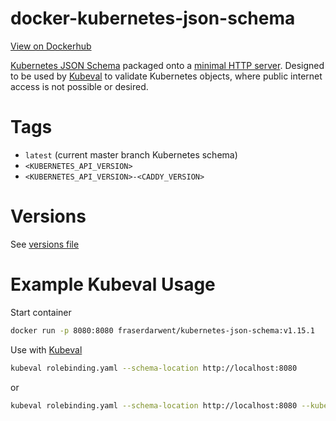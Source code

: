 # docker-kubernetes-json-schema
[View on Dockerhub](https://hub.docker.com/repository/docker/fraserdarwent/kubernetes-json-schema)

[Kubernetes JSON Schema](https://github.com/instrumenta/kubernetes-json-schema) packaged onto a [minimal HTTP server](https://github.com/fraserdarwent/docker-caddy). Designed to be used by [Kubeval](https://github.com/instrumenta/kubeval) to validate Kubernetes objects, where public internet access is not possible or desired.

# Tags
- `latest` (current master branch Kubernetes schema)
- `<KUBERNETES_API_VERSION>`
- `<KUBERNETES_API_VERSION>-<CADDY_VERSION>`

# Versions
See [versions file](https://github.com/fraserdarwent/docker-kubernetes-json-schema/blob/master/versions.txt)

# Example Kubeval Usage
Start container
```bash
docker run -p 8080:8080 fraserdarwent/kubernetes-json-schema:v1.15.1
```
Use with [Kubeval](https://github.com/instrumenta/kubeval)
```bash
kubeval rolebinding.yaml --schema-location http://localhost:8080
```
or
```bash
kubeval rolebinding.yaml --schema-location http://localhost:8080 --kubernetes-version 1.15.1
```
